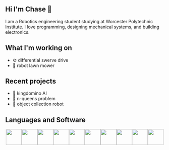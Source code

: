 ## Hi I'm Chase 👋
I am a Robotics engineering student studying at Worcester Polytechnic Institute. I love programming, designing mechanical systems, and building electronics. 

## What I'm working on
- ⚙️ differential swerve drive
- 🏡 robot lawn mower

## Recent projects
- 🏰 kingdomino AI
- 👑 n-queens problem
- 🤖 object collection robot

## Languages and Software
<div style="display: flex; justify-content: center; flex-wrap: wrap;">
  <img src="https://github.com/user-attachments/assets/5da690a3-6bbd-4f21-ad9d-232694a699a6" width="50"/>
  <img src="https://github.com/user-attachments/assets/33492192-91de-4d32-87c1-88f5290dc6a0" width="50"/>
  <img src="https://github.com/user-attachments/assets/2657be5c-5252-4259-a50d-083e7def2983" width="50"/>
  <img src="https://github.com/user-attachments/assets/b8c4f472-3282-4e64-9353-844472847655" width="50"/>
  <img src="https://github.com/user-attachments/assets/7d5ffec8-5810-46c1-9c7c-d8617ec17f01" width="50"/>
  <img src="https://github.com/user-attachments/assets/7972d99a-0e8d-49ca-a8a2-338cdc2a847b" width="50"/>
  <img src="https://github.com/user-attachments/assets/bc75019c-cef6-4100-94a9-1f7e9c07c352" width="50"/>
  <img src="https://github.com/user-attachments/assets/29293990-b11d-4550-b4f7-5dbf8179a3ef" width="50"/>
  <img src="https://github.com/user-attachments/assets/6ddfc22d-da33-4d93-bd48-30f432119fb4" width="50"/>
  <img src="https://github.com/user-attachments/assets/53410101-ea0c-4202-b36a-5054d361a5b7" width="50"/>
</div>

